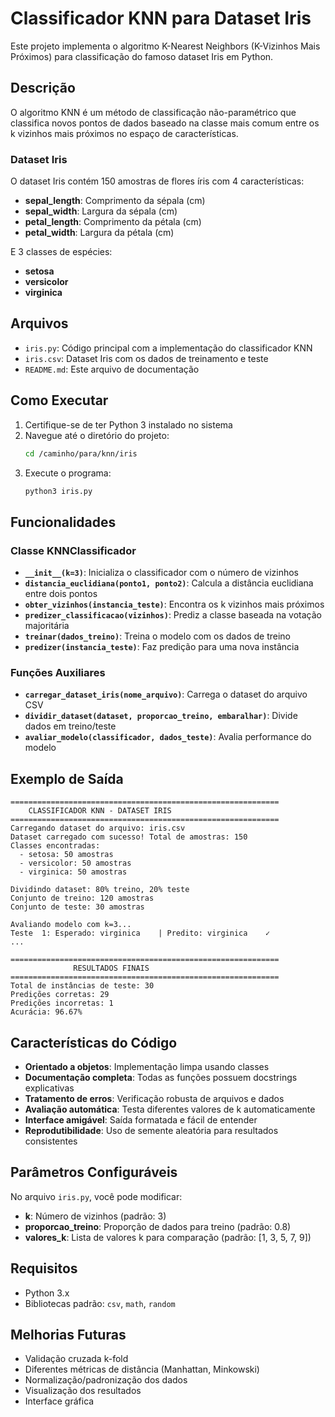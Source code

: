 # Classificador KNN para Dataset Iris

Este projeto implementa o algoritmo K-Nearest Neighbors (K-Vizinhos Mais Próximos) para classificação do famoso dataset Iris em Python.

## Descrição

O algoritmo KNN é um método de classificação não-paramétrico que classifica novos pontos de dados baseado na classe mais comum entre os k vizinhos mais próximos no espaço de características.

### Dataset Iris

O dataset Iris contém 150 amostras de flores íris com 4 características:
- **sepal_length**: Comprimento da sépala (cm)
- **sepal_width**: Largura da sépala (cm) 
- **petal_length**: Comprimento da pétala (cm)
- **petal_width**: Largura da pétala (cm)

E 3 classes de espécies:
- **setosa**
- **versicolor** 
- **virginica**

## Arquivos

- `iris.py`: Código principal com a implementação do classificador KNN
- `iris.csv`: Dataset Iris com os dados de treinamento e teste
- `README.md`: Este arquivo de documentação

## Como Executar

1. Certifique-se de ter Python 3 instalado no sistema
2. Navegue até o diretório do projeto:
   ```bash
   cd /caminho/para/knn/iris
   ```
3. Execute o programa:
   ```bash
   python3 iris.py
   ```

## Funcionalidades

### Classe KNNClassificador

- **`__init__(k=3)`**: Inicializa o classificador com o número de vizinhos
- **`distancia_euclidiana(ponto1, ponto2)`**: Calcula a distância euclidiana entre dois pontos
- **`obter_vizinhos(instancia_teste)`**: Encontra os k vizinhos mais próximos
- **`predizer_classificacao(vizinhos)`**: Prediz a classe baseada na votação majoritária
- **`treinar(dados_treino)`**: Treina o modelo com os dados de treino
- **`predizer(instancia_teste)`**: Faz predição para uma nova instância

### Funções Auxiliares

- **`carregar_dataset_iris(nome_arquivo)`**: Carrega o dataset do arquivo CSV
- **`dividir_dataset(dataset, proporcao_treino, embaralhar)`**: Divide dados em treino/teste
- **`avaliar_modelo(classificador, dados_teste)`**: Avalia performance do modelo

## Exemplo de Saída

```
============================================================
    CLASSIFICADOR KNN - DATASET IRIS
============================================================
Carregando dataset do arquivo: iris.csv
Dataset carregado com sucesso! Total de amostras: 150
Classes encontradas:
  - setosa: 50 amostras
  - versicolor: 50 amostras
  - virginica: 50 amostras

Dividindo dataset: 80% treino, 20% teste
Conjunto de treino: 120 amostras
Conjunto de teste: 30 amostras

Avaliando modelo com k=3...
Teste  1: Esperado: virginica    | Predito: virginica    ✓
...

============================================================
              RESULTADOS FINAIS
============================================================
Total de instâncias de teste: 30
Predições corretas: 29
Predições incorretas: 1
Acurácia: 96.67%
```

## Características do Código

- **Orientado a objetos**: Implementação limpa usando classes
- **Documentação completa**: Todas as funções possuem docstrings explicativas
- **Tratamento de erros**: Verificação robusta de arquivos e dados
- **Avaliação automática**: Testa diferentes valores de k automaticamente
- **Interface amigável**: Saída formatada e fácil de entender
- **Reprodutibilidade**: Uso de semente aleatória para resultados consistentes

## Parâmetros Configuráveis

No arquivo `iris.py`, você pode modificar:

- **k**: Número de vizinhos (padrão: 3)
- **proporcao_treino**: Proporção de dados para treino (padrão: 0.8)
- **valores_k**: Lista de valores k para comparação (padrão: [1, 3, 5, 7, 9])

## Requisitos

- Python 3.x
- Bibliotecas padrão: `csv`, `math`, `random`

## Melhorias Futuras

- Validação cruzada k-fold
- Diferentes métricas de distância (Manhattan, Minkowski)
- Normalização/padronização dos dados
- Visualização dos resultados
- Interface gráfica
